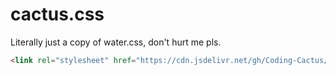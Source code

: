 # cactus.css

Literally just a copy of water.css, don't hurt me pls.

```html
<link rel="stylesheet" href="https://cdn.jsdelivr.net/gh/Coding-Cactus/cactus.css@latest/cactus.css">
```
